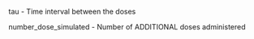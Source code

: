 tau - Time interval between the doses

number_dose_simulated - Number of ADDITIONAL doses administered
